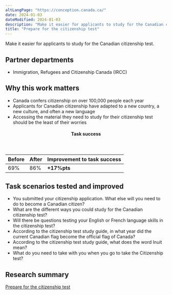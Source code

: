 ```yaml
---
altLangPage: "https://conception.canada.ca/"
date: 2024-01-03
dateModified: 2024-01-03
description: "Make it easier for applicants to study for the Canadian citizenship test."
title: "Prepare for the citizenship test"
---
```

<p>Make it easier for applicants to study for the Canadian citizenship test.</p>
<h2>Partner departments</h2>
<ul>
  <li>Immigration, Refugees and Citizenship Canada (IRCC)</li>
</ul>
<h2>Why this work matters</h2>
<ul>
  <li class="custli">Canada confers citizenship on over 100,000 people each year</li>
  <li class="custli">Applicants for Canadian citizenship have adapted to a new country, a new culture, and often a new language</li>
  <li class="custli">Accessing the material they need to study for their citizenship test should be the least of their worries</li>
</ul>
<div class="row mrgn-tp-lg mrgn-bttm-lg">
  <div class="col-md-8">
    <div class="panel panel-success">
      <header class="panel-heading">
        <h4 class="panel-title text-center">Task success</h4>
      </header>
      <table class="table">
        <thead>
          <tr style="">
            <th scope="col" class="col-md-3">Before</th>
            <th scope="col" class="col-md-3">After</th>
            <th scope="col" class="col-md-6">Improvement to task success</th>
          </tr>
        </thead>
        <tbody>
          <tr>
            <td class="table-smnum">69%</td>
            <td class="table-smnum">86%</td>
            <td class="table-smnum"><span class="text-success"><strong>+17%pts</strong></span></td>
          </tr>
        </tbody>
      </table>
    </div>
  </div>
</div>
<h2>Task scenarios tested and improved</h2>
<ul class="custul">
  <li class="custli">You submitted your citizenship application. What else will you need to do to become a Canadian citizen?</li>
  <li class="custli">What are the different ways you could study for the Canadian citizenship test?</li>
  <li class="custli">Will there be questions testing your English or French language skills in the citizenship test?</li>
  <li class="custli">According to the citizenship test study guide, in what year did the current Canadian flag become the official flag of Canada?</li>
  <li class="custli">According to the citizenship test study guide, what does the word Inuit mean?</li>
  <li class="custli">What do you need to take with you when you go to take the Citizenship test?</li>
</ul>
<h2>Research summary</h2>
<p><a href="https://blog.canada.ca/research-summaries/citizenship-test-research-summary.html">Prepare for the citizenship test</a></p>
